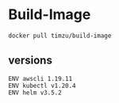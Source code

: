 # Build-Image

```bash
docker pull timzu/build-image
```

## versions

```
ENV awscli 1.19.11
ENV kubectl v1.20.4
ENV helm v3.5.2
```
